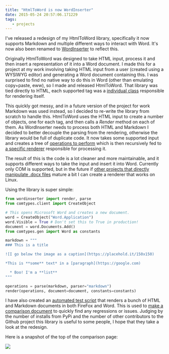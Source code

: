 ```yaml
---
title: "HtmlToWord is now WordInserter"
date: 2015-05-24 20:57:06.171229
tags:
   - projects
---
```


I've released a redesign of my HtmlToWord library, specifically it now supports Markdown and multiple different ways to interact with Word. It's now also been renamed to [WordInserter](https://github.com/orf/wordinserter) to reflect this. 

Originally HtmlToWord was designed to take HTML input, process it and then insert a representation of it into a Word document. I made this for a project at my work involving taking HTML input from a user (created using a WYSIWYG editor) and generating a Word document containing this. I was surprised to find no native way to do this in Word (other than emulating copy+paste, eww), so I made and released HtmlToWord. That library was tied directly to HTML, each supported tag was a [individual class](https://github.com/orf/HtmlToWord/blob/master/HtmlToWord/elements/Table.py) responsible for rendering itself.

This quickly got messy, and in a future version of the project for work Markdown was used instead, so I decided to re-write the library from scratch to handle this. HtmlToWord uses the HTML input to create a number of objects, one for each tag, and then calls a *Render* method on each of them. As WordInserter needs to process both HTML and Markdown I decided to better decouple the parsing from the rendering, otherwise the library would be full of duplicate code. It now takes some supported input and creates a tree of [operations to perform](https://github.com/orf/wordinserter/blob/master/wordinserter/operations.py#L174) which is then recursively fed to [a specific renderer](https://github.com/orf/wordinserter/blob/master/wordinserter/renderers/com.py#L122) responsible for processing it. 

The result of this is the code is a lot cleaner and more maintainable, and it supports different ways to take the input and insert it into Word. Currently only COM is supported, but in the future if [other projects that directly manipulate .docx files](https://github.com/python-openxml/python-docx) mature a bit I can create a renderer that works on Linux.

Using the library is super simple:

```python
from wordinserter import render, parse
from comtypes.client import CreateObject

# This opens Microsoft Word and creates a new document.
word = CreateObject("Word.Application")
word.Visible = True # Don't set this to True in production!
document = word.Documents.Add()
from comtypes.gen import Word as constants

markdown = """
### This is a title

![I go below the image as a caption](https://placehold.it/150x150)

*This is **some** text* in a [paragraph](https://google.com)

  * Boo! I'm a **list**
"""

operations = parse(markdown, parser="markdown")
render(operations, document=document, constants=constants)
```

I have also created an [automated test script](https://github.com/orf/wordinserter/blob/master/Tests/generate_report.py) that renders a bunch of HTML and Markdown documents in both FireFox and Word. This is used to [make a comparison document](https://rawgit.com/orf/wordinserter/master/Tests/report.html) to quickly find any regressions or issues. Judging by the number of installs from PyPi and the number of other contributors to the Github project this library is useful to some people, I hope that they take a look at the redesign.

Here is a snapshot of the top of the comparison page:

![](./2015-05-24_20_53_22-Mozilla_Firefox_ZQZAJJUX.png)
    